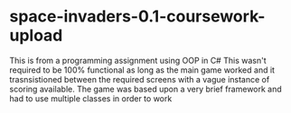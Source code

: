 # space-invaders-0.1-coursework-upload
This is from a programming assignment using OOP in C#
This wasn't required to be 100% functional as long as the main game worked and it trasnsistioned between the required screens with a vague instance of scoring available.
The game was based upon a very brief framework and had to use multiple classes in order to work
